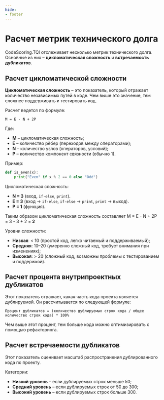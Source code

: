 ```yaml
---
hide:
- footer
---
```


# Расчет метрик технического долга

CodeScoring.TQI отслеживает несколько метрик технического долга. Основные из них – **цикломатическая сложность** и **встречаемость дубликатов**.

## Расчет цикломатической сложности

**Цикломатическая сложность** – это показатель, который отражает количество независимых путей в коде. Чем выше это значение, тем сложнее поддерживать и тестировать код.

Расчет ведется по формуле:

```
M = E - N + 2P
```

Где:
- **M** – цикломатическая сложность;
- **E** – количество рёбер (переходов между операторами);
- **N** – количество узлов (операторов, условий);
- **P** – количество компонент связности (обычно 1).

Пример:

```python
def is_even(x):
    print("Even" if x % 2 == 0 else "Odd")
```

Цикломатическая сложность:
- **N = 3** (вход, `if-else`, `print`).
- **E = 3** (вход -> `if-else`, `if-else` -> `print`, `print` -> выход).
- **P = 1** (функция).

Таким образом цикломатическая сложность составляет M = E - N + 2P = 3 - 3 + 2 = **2**

Уровни сложности:

- **Низкая**: < 10 (простой код, легко читаемый и поддерживаемый);
- **Средняя**: 10–20 (умеренно сложный код, требует внимания при изменениях);
- **Высокая**: > 20 (сложный код, возможны проблемы с тестированием и поддержкой).

## Расчет процента внутрипроектных дубликатов

Этот показатель отражает, какая часть кода проекта является дублируемой. Он рассчитывается по следующей формуле:

```
Процент дубликатов = (количество дублируемых строк кода / общее количество строк кода) * 100%
```

Чем выше этот процент, тем больше кода можно оптимизировать с помощью рефакторинга.

## Расчет встречаемости дубликатов

Этот показатель оценивает масштаб распространения дублированного кода по проекту.

Категории:

- **Низкий уровень** – если дублируемых строк меньше 50;
- **Средний уровень** – если дублируемых строк от 50 до 300;
- **Высокий уровень** – если дублируемых строк больше 300.

